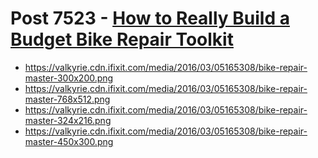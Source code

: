 # Post 7523 - [How to Really Build a Budget Bike Repair Toolkit](https://www.ifixit.com/News/7523/budget-bike-repair-toolkit)

- https://valkyrie.cdn.ifixit.com/media/2016/03/05165308/bike-repair-master-300x200.png
- https://valkyrie.cdn.ifixit.com/media/2016/03/05165308/bike-repair-master-768x512.png
- https://valkyrie.cdn.ifixit.com/media/2016/03/05165308/bike-repair-master-324x216.png
- https://valkyrie.cdn.ifixit.com/media/2016/03/05165308/bike-repair-master-450x300.png
